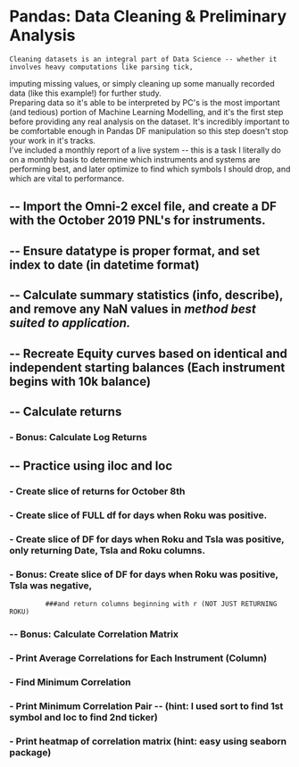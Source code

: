 # Pandas: Data Cleaning & Preliminary Analysis
    Cleaning datasets is an integral part of Data Science -- whether it involves heavy computations like parsing tick, 
imputing missing values, or simply cleaning up some manually recorded data (like this example!) for further study.  
Preparing data so it's able to be interpreted by PC's is the most important (and tedious) portion of Machine Learning Modelling, 
and it's the first step before providing any real analysis on the dataset.  It's incredibly important to be comfortable enough in 
Pandas DF manipulation so this step doesn't stop your work in it's tracks.  
I've included a monthly report of a live system -- this is a task I literally do on a monthly basis to determine which instruments
and systems are performing best, and later optimize to find which symbols I should drop, and which are vital to performance.


## -- Import the Omni-2 excel file, and create a DF with the October 2019 PNL's for instruments.

## -- Ensure datatype is proper format, and set index to date (in datetime format)

## -- Calculate summary statistics (info, describe), and remove any NaN values in *method best suited to application.*

## -- Recreate Equity curves based on identical and independent starting balances (Each instrument begins with 10k balance)

## -- Calculate returns
  ### - Bonus: Calculate Log Returns

## -- Practice using iloc and loc 
  ### - Create slice of returns for October 8th
  ### - Create slice of FULL df for days when Roku was positive.
  ### - Create slice of DF for days when Roku and Tsla was positive, only returning Date, Tsla and Roku columns.
  ### - Bonus: Create slice of DF for days when Roku was positive, Tsla was negative, 
             ###and return columns beginning with r (NOT JUST RETURNING ROKU)

### -- Bonus: Calculate Correlation Matrix
  ### - Print Average Correlations for Each Instrument (Column)
  ### - Find Minimum Correlation
  ### - Print Minimum Correlation Pair -- (hint: I used sort to find 1st symbol and loc to find 2nd ticker)
  ### - Print heatmap of correlation matrix (hint: easy using seaborn package)
  
  

  
